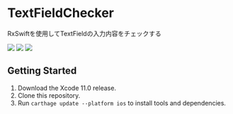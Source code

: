 # TextFieldChecker
RxSwiftを使用してTextFieldの入力内容をチェックする

![](https://img.shields.io/badge/Xcode-11.0%2B-blue.svg)
![](https://img.shields.io/badge/iOS-13.0%2B-blue.svg)
![](https://img.shields.io/badge/Swift-5.1%2B-orange.svg)

## Getting Started

1. Download the Xcode 11.0 release.
2. Clone this repository.
3. Run `carthage update --platform ios` to install tools and dependencies.
